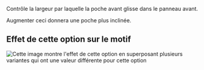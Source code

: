 Contrôle la largeur par laquelle la poche avant glisse dans le panneau avant.

Augmenter ceci donnera une poche plus inclinée.

## Effet de cette option sur le motif

![Cette image montre l'effet de cette option en superposant plusieurs variantes qui ont une valeur différente pour cette option](charlie\_frontpocketslantwidth\_sample.svg "Effet de cette option sur le motif")
